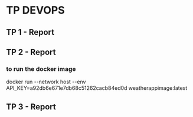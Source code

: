 # TP DEVOPS

## TP 1 - Report

## TP 2 - Report

### to run the docker image
docker run --network host --env API_KEY=a92db6e671e7db68c51262cacb84ed0d weatherappimage:latest

## TP 3 - Report